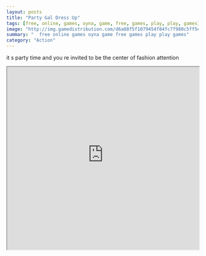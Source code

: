 ```yaml
---
layout: posts
title: "Party Gal Dress Up"
tags: [free, online, games, oyna, game, free, games, play, play, games]
image: "http://img.gamedistribution.com/d6a88f5f1079454f84fc7f980c5ff5ef.jpg"
summary: "  free online games oyna game free games play play games"
category: "Action"
---
```


it s party time and you re invited to be the center of fashion attention

<iframe width="100%" height="480px;" src="http://flash.gamedistribution.com?game=d6a88f5f1079454f84fc7f980c5ff5ef"></iframe>